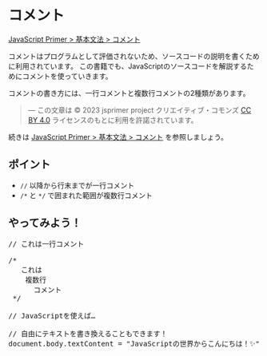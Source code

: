# コメント

[JavaScript Primer > 基本文法 > コメント](https://jsprimer.net/basic/comments/)

コメントはプログラムとして評価されないため、ソースコードの説明を書くために利用されています。
この書籍でも、JavaScriptのソースコードを解説するためにコメントを使っていきます。

コメントの書き方には、一行コメントと複数行コメントの2種類があります。

> ― この文章は © 2023 jsprimer project クリエイティブ・コモンズ [CC BY 4.0](https://github.com/asciidwango/js-primer/blob/master/LICENSE-CC-BY) ライセンスのもとに利用を許諾されています。

続きは [JavaScript Primer > 基本文法 > コメント](https://jsprimer.net/basic/comments/) を参照しましょう。

## ポイント

- `//` 以降から行末までが一行コメント
- `/*` と `*/` で囲まれた範囲が複数行コメント

## やってみよう！

<!-- prettier-ignore -->
<div class="codepen" data-prefill data-editable data-default-tab="js,result" data-height="480">

<pre data-lang="js">
// これは一行コメント

/*
   これは
    複数行
      コメント
 */

// JavaScriptを使えば…

// 自由にテキストを書き換えることもできます！
document.body.textContent = "JavaScriptの世界からこんにちは！✨";
</pre>
</div>
<script async src="https://static.codepen.io/assets/embed/ei.js"></script>

